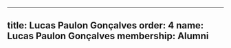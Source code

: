 ---
  title: Lucas Paulon Gonçalves
  order: 4
  name: Lucas Paulon Gonçalves
  membership: Alumni
  ---
  